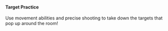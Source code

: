 #### Target Practice

Use movement abilities and precise shooting to take down the targets that pop up around the room!
